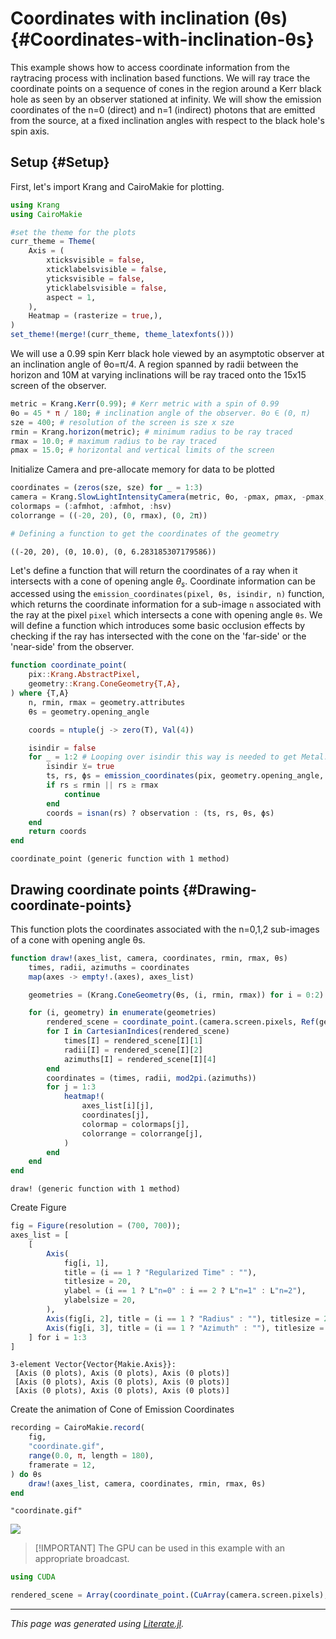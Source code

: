 


# Coordinates with inclination (θs) {#Coordinates-with-inclination-θs}

This example shows how to access coordinate information from the raytracing process with inclination based functions. We will ray trace the coordinate points on a sequence of cones in the region around a Kerr black hole as seen by an observer stationed at infinity. We will show the emission coordinates of the n=0 (direct) and n=1 (indirect) photons that are emitted from the source, at a fixed inclination angles with respect to the black hole&#39;s spin axis.

## Setup {#Setup}

First, let&#39;s import Krang and CairoMakie for plotting.

```julia
using Krang
using CairoMakie

#set the theme for the plots
curr_theme = Theme(
    Axis = (
        xticksvisible = false,
        xticklabelsvisible = false,
        yticksvisible = false,
        yticklabelsvisible = false,
        aspect = 1,
    ),
    Heatmap = (rasterize = true,),
)
set_theme!(merge!(curr_theme, theme_latexfonts()))
```


We will use a 0.99 spin Kerr black hole viewed by an asymptotic observer at an inclination angle of θo=π/4. A region spanned by radii between the horizon and 10M at varying inclinations will be ray traced onto the 15x15 screen of the observer.

```julia
metric = Krang.Kerr(0.99); # Kerr metric with a spin of 0.99
θo = 45 * π / 180; # inclination angle of the observer. θo ∈ (0, π)
sze = 400; # resolution of the screen is sze x sze
rmin = Krang.horizon(metric); # minimum radius to be ray traced
rmax = 10.0; # maximum radius to be ray traced
ρmax = 15.0; # horizontal and vertical limits of the screen
```


Initialize Camera and pre-allocate memory for data to be plotted

```julia
coordinates = (zeros(sze, sze) for _ = 1:3)
camera = Krang.SlowLightIntensityCamera(metric, θo, -ρmax, ρmax, -ρmax, ρmax, sze);
colormaps = (:afmhot, :afmhot, :hsv)
colorrange = ((-20, 20), (0, rmax), (0, 2π))

# Defining a function to get the coordinates of the geometry
```


```ansi
((-20, 20), (0, 10.0), (0, 6.283185307179586))
```


Let&#39;s define a function that will return the coordinates of a ray when it intersects with a cone of opening angle $\theta_s$. Coordinate information can be accessed using the `emission_coordinates(pixel, θs, isindir, n)` function, which returns the coordinate information for a sub-image `n` associated with the ray at the pixel `pixel` which intersects a cone with opening angle `θs`. We will define a function which introduces some basic occlusion effects by checking if the ray has intersected with the cone on the &#39;far-side&#39; or the &#39;near-side&#39; from the observer.

```julia
function coordinate_point(
    pix::Krang.AbstractPixel,
    geometry::Krang.ConeGeometry{T,A},
) where {T,A}
    n, rmin, rmax = geometry.attributes
    θs = geometry.opening_angle

    coords = ntuple(j -> zero(T), Val(4))

    isindir = false
    for _ = 1:2 # Looping over isindir this way is needed to get Metal.jl to work
        isindir ⊻= true
        ts, rs, ϕs = emission_coordinates(pix, geometry.opening_angle, isindir, n)
        if rs ≤ rmin || rs ≥ rmax
            continue
        end
        coords = isnan(rs) ? observation : (ts, rs, θs, ϕs)
    end
    return coords
end
```


```ansi
coordinate_point (generic function with 1 method)
```


## Drawing coordinate points {#Drawing-coordinate-points}

This function plots the coordinates associated with the n=0,1,2 sub-images of a cone with opening angle θs.

```julia
function draw!(axes_list, camera, coordinates, rmin, rmax, θs)
    times, radii, azimuths = coordinates
    map(axes -> empty!.(axes), axes_list)

    geometries = (Krang.ConeGeometry(θs, (i, rmin, rmax)) for i = 0:2)

    for (i, geometry) in enumerate(geometries)
        rendered_scene = coordinate_point.(camera.screen.pixels, Ref(geometry))
        for I in CartesianIndices(rendered_scene)
            times[I] = rendered_scene[I][1]
            radii[I] = rendered_scene[I][2]
            azimuths[I] = rendered_scene[I][4]
        end
        coordinates = (times, radii, mod2pi.(azimuths))
        for j = 1:3
            heatmap!(
                axes_list[i][j],
                coordinates[j],
                colormap = colormaps[j],
                colorrange = colorrange[j],
            )
        end
    end
end
```


```ansi
draw! (generic function with 1 method)
```


Create Figure

```julia
fig = Figure(resolution = (700, 700));
axes_list = [
    [
        Axis(
            fig[i, 1],
            title = (i == 1 ? "Regularized Time" : ""),
            titlesize = 20,
            ylabel = (i == 1 ? L"n=0" : i == 2 ? L"n=1" : L"n=2"),
            ylabelsize = 20,
        ),
        Axis(fig[i, 2], title = (i == 1 ? "Radius" : ""), titlesize = 20),
        Axis(fig[i, 3], title = (i == 1 ? "Azimuth" : ""), titlesize = 20),
    ] for i = 1:3
]
```


```ansi
3-element Vector{Vector{Makie.Axis}}:
 [Axis (0 plots), Axis (0 plots), Axis (0 plots)]
 [Axis (0 plots), Axis (0 plots), Axis (0 plots)]
 [Axis (0 plots), Axis (0 plots), Axis (0 plots)]
```


Create the animation of Cone of Emission Coordinates

```julia
recording = CairoMakie.record(
    fig,
    "coordinate.gif",
    range(0.0, π, length = 180),
    framerate = 12,
) do θs
    draw!(axes_list, camera, coordinates, rmin, rmax, θs)
end
```


```ansi
"coordinate.gif"
```



![](coordinate.gif)

> 
> [!IMPORTANT] The GPU can be used in this example with an appropriate broadcast.
> 


```julia
using CUDA

rendered_scene = Array(coordinate_point.(CuArray(camera.screen.pixels), Ref(geometry)))
```



---


_This page was generated using [Literate.jl](https://github.com/fredrikekre/Literate.jl)._
